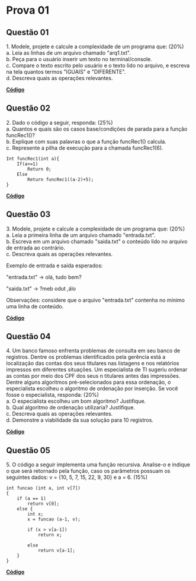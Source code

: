 # Prova 01

## Questão 01

1\. Modele, projete e calcule a complexidade de um programa que: (20%)<br>
a. Leia as linhas de um arquivo chamado "arq1.txt".<br>
b. Peça para o usuário inserir um texto no terminal/console.<br>
c. Compare o texto escrito pelo usuário e o texto lido no arquivo, e escreva na tela quantos termos "IGUAIS" e "DIFERENTE".<br>
d. Descreva quais as operações relevantes.

**<a href="./Questão 01/Program.cs">Código</a>**

## Questão 02

2\. Dado o código a seguir, responda: (25%)<br>
a. Quantos e quais são os casos base/condições de parada para a função funcRec1()?<br>
b. Explique com suas palavras o que a função funcRec1() calcula.<br>
c. Represente a pilha de execução para a chamada funcRec1(6).

```
Int funcRec1(int a){
    If(a<=1)
        Return 0;
    Else
        Return funcRec1((a-2)+5);
}
```

**<a href="./Questão 02/Program.cs">Código</a>**

## Questão 03

3\. Modele, projete e calcule a complexidade de um programa que: (20%)<br>
a. Leia a primeira linha de um arquivo chamado "entrada.txt".<br>
b. Escreva em um arquivo chamado "saida.txt" o conteúdo lido no arquivo de entrada ao contrário.<br>
c. Descreva quais as operações relevantes.

Exemplo de entrada e saída esperados:

"entrada.txt" &rarr; olá, tudo bem?

"saida.txt" &rarr; ?meb odut ,álo

Observações: considere que o arquivo "entrada.txt" contenha no mínimo uma linha de conteúdo.

**<a href="./Questão 03/Program.cs">Código</a>**

## Questão 04

4\. Um banco famoso enfrenta problemas de consulta em seu banco de registros. Dentre os problemas identificados pela gerência está a localização das contas dos seus titulares nas listagens e nos relatórios impressos em diferentes situações. Um especialista de TI sugeriu ordenar as contas por meio dos CPF dos seus n titulares antes das impressões. Dentre alguns algoritmos pré-selecionados para essa ordenação, o especialista escolheu o algoritmo de ordenação por inserção. Se você fosse o especialista, responda: (20%)<br>
a. O especialista escolheu um bom algoritmo? Justifique.<br>
b. Qual algoritmo de ordenação utilizaria? Justifique.<br>
c. Descreva quais as operações relevantes.<br>
d. Demonstre a viabilidade da sua solução para 10 registros.

**<a href="./Questão 04/Program.cs">Código</a>**

## Questão 05

5\. O código a seguir implementa uma função recursiva. Analise-o e indique o que será retornado pela função, caso os parâmetros possuam os seguintes dados: v = {10, 5, 7, 15, 22, 9, 30} e a = 6. (15%)

```
int funcao (int a, int v[7])
{
    if (a == 1)
        return v[0];
    else {
        int x;
        x = funcao (a-1, v);

        if (x > v[a-1])
            return x;
        
        else
            return v[a-1];
    }
}
```

**<a href="./Questão 05/Program.cs">Código</a>**